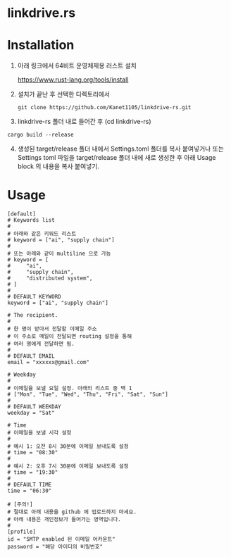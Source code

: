 # linkdrive.rs

# Installation

1. 아래 링크에서 64비트 운영체제용 러스트 설치

    https://www.rust-lang.org/tools/install 

2. 설치가 끝난 후 선택한 디렉토리에서

    ```git clone https://github.com/Kanet1105/linkdrive-rs.git```

3. linkdrive-rs 폴더 내로 들어간 후 (cd linkdrive-rs)

  ```cargo build --release```

4. 생성된 target/release 폴더 내에서 Settings.toml 폴더를 복사 
붙여넣거나 또는 Settings toml 파일을 target/release 폴더 내에 
새로 생성한 후 아래 Usage block 의 내용을 복사 붙여넣기.

# Usage

```
[default]
# Keywords list
# 
# 아래와 같은 키워드 리스트
# keyword = ["ai", "supply chain"]
# 
# 또는 아래와 같이 multiline 으로 가능
# keyword = [
#     "ai",
#     "supply chain",
#     "distributed system",
# ]
#
# DEFAULT KEYWORD
keyword = ["ai", "supply chain"]

# The recipient.
#
# 한 명이 받아서 전달할 이메일 주소
# 이 주소로 메일이 전달되면 routing 설정을 통해
# 여러 명에게 전달하면 됨.
#
# DEFAULT EMAIL
email = "xxxxxx@gmail.com"

# Weekday
# 
# 이메일을 보낼 요일 설정. 아래의 리스트 중 택 1
# ["Mon", "Tue", "Wed", "Thu", "Fri", "Sat", "Sun"]
#
# DEFAULT WEEKDAY
weekday = "Sat"

# Time
# 이메일을 보낼 시각 설정
#
# 예시 1: 오전 8시 30분에 이메일 보내도록 설정
# time = "08:30" 
#
# 예시 2: 오후 7시 30분에 이메일 보내도록 설정
# time = "19:30"
#
# DEFAULT TIME
time = "06:30"

# [주의!]
# 절대로 아래 내용을 github 에 업로드하지 마세요.
# 아래 내용은 개인정보가 들어가는 영역입니다.
#
[profile]
id = "SMTP enabled 된 이메일 어카운트"
password = "해당 아이디의 비밀번호"
```
